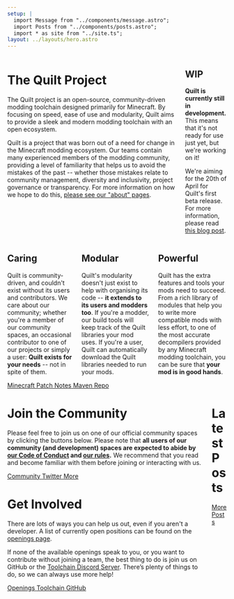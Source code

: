 ```yaml
---
setup: |
  import Message from "../components/message.astro";
  import Posts from "../components/posts.astro";
  import * as site from "../site.ts";
layout: ../layouts/hero.astro
---
```


<div class="columns is-centered mb-5">
<div class="column is-6 mt-2">

# The Quilt Project

The Quilt project is an open-source, community-driven modding toolchain designed primarily for Minecraft. By focusing on speed, ease of use and modularity, Quilt aims to provide a sleek and modern modding toolchain with an open ecosystem.

Quilt is a project that was born out of a need for change in the Minecraft modding ecosystem. Our teams contain many experienced members of the modding community, providing a level of familiarity that helps us to avoid the mistakes of the past -- whether those mistakes relate to community management, diversity and inclusivity, project governance or transparency. For more information on how we hope to do this, [please see our "about" pages](/about/).

</div>

<div class="column is-4">
<Message class="is-danger">

<h2 class="has-text-centered">
  <span class="icon-text">
    <span class="icon has-text-danger mr-3">
      <i class="fas fa-warning"></i>
    </span>
    <span>WIP</span>
  </span>
</h2>

**Quilt is currently still in development.** This means that it's not ready for use just yet, but we're working on it!

We're aiming for the 20th of April for Quilt's first beta release. For more information, please read [this blog post](https://quiltmc.org/blog/2022/03/22/quilt-enters-beta/).

</Message>
</div>

</div>

<div class="columns mb-5 mt-2">
<div class="column">

<Message class="is-primary is-fullheight mr-1">

<h2 class="has-text-centered">
  <span class="icon-text">
    <span class="icon has-text-primary mr-3">
      <i class="fas fa-heart"></i>
    </span>
    <span>Caring</span>
  </span>
</h2>

Quilt is community-driven, and couldn't exist without its users and contributors. We care about our community; whether you're a member of our community spaces, an occasional contributor to one of our projects or simply a user: **Quilt exists for your needs** -- not in spite of them.

</Message>
</div>

<div class="column">

<Message class="is-link has-text-left is-fullheight ml-1 mr-1">

<h2 class="has-text-centered">
  <span class="icon-text">
    <span class="icon has-text-link mr-3">
      <i class="fas fa-cubes"></i>
    </span>
    <span>Modular</span>
  </span>
</h2>

Quilt's modularity doesn't just exist to help with organising its code -- **it extends to its users and modders too**. If you're a modder, our build tools will keep track of the Quilt libraries your mod uses. If you're a user, Quilt can automatically download the Quilt libraries needed to run your mods.

</Message>
</div>

<div class="column">
<Message class="is-success has-text-left is-fullheight ml-1">

<h2 class="has-text-centered">
  <span class="icon-text">
    <span class="icon has-text-success mr-3">
      <i class="fas fa-wrench"></i>
    </span>
    <span>Powerful</span>
  </span>
</h2>

Quilt has the extra features and tools your mods need to succeed. From a rich library of modules that help you to write more compatible mods with less effort, to one of the most accurate decompilers provided by any Minecraft modding toolchain, you can be sure that **your mod is in good hands**.

</Message>
</div>
</div>

<div class="columns is-centered">
<div class="column is-10">

<div class="button-grid">
    <a href="/mc-patchnotes/" class="button is-info">
        <span class="icon"><i class="fas fa-notebook"></i></span>
        <span>Minecraft Patch Notes</span>
    </a>
    <a href="https://maven.quiltmc.org" target="_blank" class="button is-gradle">
        <span class="icon"><i class="fas fa-feather-pointed"></i></span>
        <span>Maven Repo</span>
    </a>
</div>

</div>
</div>

<div class="columns is-centered">

<div class="column is-5">

# Join the Community

Please feel free to join us on one of our official community spaces by clicking the buttons below. Please note that **all users of our community (and development) spaces are expected to abide by [our Code of Conduct](/community/code-of-conduct/) and [our rules](/community/rules/).** We recommend that you read and become familiar with them before joining or interacting with us.

<div class="button-grid">
    <a href={site.discord_community} target="_blank" class="button is-discord">
        <span class="icon"><i class="fab fa-discord"></i></span>
        <span>Community</span>
    </a>
    <a href={"https://twitter.com/" + site.twitter} target="_blank" class="button is-twitter">
        <span class="icon"><i class="fab fa-twitter"></i></span>
        <span>Twitter</span>
    </a>
    <a href="/community/" class="button is-primary">
        <span class="icon"><i class="fas fa-ellipsis-h"></i></span>
        <span>More</span>
    </a>
</div>

# Get Involved

There are lots of ways you can help us out, even if you aren't a developer. A list of currently open positions can be found on the [openings page](/openings/).

If none of the available openings speak to you, or you want to contribute without joining a team, the best thing to do is join us on GitHub or the [Toolchain Discord Server]({site.discord_toolchain}). There’s plenty of things to do, so we can always use more help!

<div class="button-grid">
    <a href="/openings" target="_blank" class="button is-primary">
        <span class="icon"><i class="fas fa-briefcase"></i></span>
        <span>Openings</span>
    </a>
    <a href={site.discord_toolchain} target="_blank" class="button is-discord">
         <span class="icon"><i class="fab fa-discord"></i></span>
         <span>Toolchain</span>
     </a>
    <a href={site.github_link} target="_blank" class="button is-github">
        <span class="icon"><i class="fab fa-github"></i></span>
        <span>GitHub</span>
    </a>
</div>

</div>

<div class="column is-5">

# Latest Posts

<Posts num=3 />

<div class="is-flex mt-4 is-justify-content-right">
    <a class="button is-primary" href="/blog">
        <span class="icon"><i class="fas fa-ellipsis-h"></i></span>
        <span>More Posts</span>
    </a>
</div>

</div>
</div>
